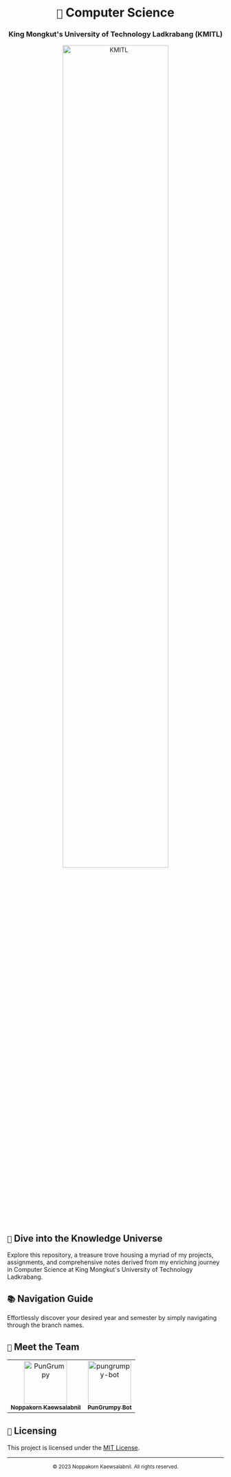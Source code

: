 <div align="center">
  <h1><code>🏫</code> Computer Science</h1>
  <h3>King Mongkut's University of Technology Ladkrabang (KMITL)</h3>
</div>

<div align="center">
  <img src="https://estamps.kmitl.ac.th/kmitl-logo.png" alt="KMITL" width="70%">
</div>

## `🚀` Dive into the Knowledge Universe

Explore this repository, a treasure trove housing a myriad of my projects, assignments, and comprehensive notes derived from my enriching journey in Computer Science at King Mongkut's University of Technology Ladkrabang.

## `📚` Navigation Guide

Effortlessly discover your desired year and semester by simply navigating through the branch names.

## `🦧` Meet the Team

<!-- readme: contributors -start -->
<table>
<tr>
    <td align="center">
        <a href="https://github.com/PunGrumpy">
            <img src="https://avatars.githubusercontent.com/u/108584943?v=4" width="100;" alt="PunGrumpy"/>
            <br />
            <sub><b>Noppakorn Kaewsalabnil</b></sub>
        </a>
    </td>
    <td align="center">
        <a href="https://github.com/pungrumpy-bot">
            <img src="https://avatars.githubusercontent.com/u/151485456?v=4" width="100;" alt="pungrumpy-bot"/>
            <br />
            <sub><b>PunGrumpy Bot</b></sub>
        </a>
    </td></tr>
</table>
<!-- readme: contributors -end -->

## `📝` Licensing

This project is licensed under the [MIT License](LICENSE).

---

<div align="center">
  <sub> © 2023 Noppakorn Kaewsalabnil. All rights reserved. </sub>
</div>
